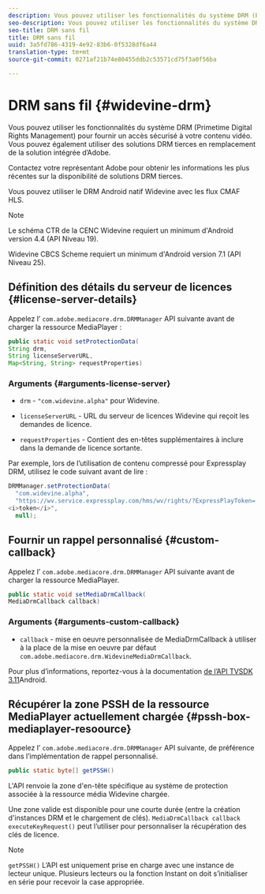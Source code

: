 ```yaml
---
description: Vous pouvez utiliser les fonctionnalités du système DRM (Primetime Digital Rights Management) pour fournir un accès sécurisé à votre contenu vidéo. Vous pouvez également utiliser des solutions DRM tierces en remplacement de la solution intégrée d’Adobe.
seo-description: Vous pouvez utiliser les fonctionnalités du système DRM (Primetime Digital Rights Management) pour fournir un accès sécurisé à votre contenu vidéo. Vous pouvez également utiliser des solutions DRM tierces en remplacement de la solution intégrée d’Adobe.
seo-title: DRM sans fil
title: DRM sans fil
uuid: 3a5fd786-4319-4e92-83b6-0f5328df6a44
translation-type: tm+mt
source-git-commit: 0271af21b74e80455ddb2c53571cd75f3a0f56ba

---
```



# DRM sans fil {#widevine-drm}

Vous pouvez utiliser les fonctionnalités du système DRM (Primetime Digital Rights Management) pour fournir un accès sécurisé à votre contenu vidéo. Vous pouvez également utiliser des solutions DRM tierces en remplacement de la solution intégrée d’Adobe.

Contactez votre représentant Adobe pour obtenir les informations les plus récentes sur la disponibilité de solutions DRM tierces.

<!--<a id="section_1385440013EF4A9AA45B6AC98919E662"></a>-->

Vous pouvez utiliser le DRM Android natif Widevine avec les flux CMAF HLS.

>[!NOTE]
>
> Le schéma CTR de la CENC Widevine requiert un minimum d&#39;Android version 4.4 (API Niveau 19).
>
> Widevine CBCS Scheme requiert un minimum d&#39;Android version 7.1 (API Niveau 25).

## Définition des détails du serveur de licences {#license-server-details}

Appelez l’ `com.adobe.mediacore.drm.DRMManager` API suivante avant de charger la ressource MediaPlayer :

```java
public static void setProtectionData(
String drm,
String licenseServerURL,
Map<String, String> requestProperties)
```

### Arguments {#arguments-license-server}

* `drm` - `"com.widevine.alpha"` pour Widevine.

* `licenseServerURL` - URL du serveur de licences Widevine qui reçoit les demandes de licence.

* `requestProperties` - Contient des en-têtes supplémentaires à inclure dans la demande de licence sortante.

Par exemple, lors de l’utilisation de contenu compressé pour Expressplay DRM, utilisez le code suivant avant de lire :

```java
DRMManager.setProtectionData(
  "com.widevine.alpha",  
  "https://wv.service.expressplay.com/hms/wv/rights/?ExpressPlayToken= 
<i>token</i>",  
  null);
```

## Fournir un rappel personnalisé {#custom-callback}

Appelez l’ `com.adobe.mediacore.drm.DRMManager` API suivante avant de charger la ressource MediaPlayer.

```java
public static void setMediaDrmCallback(
MediaDrmCallback callback)
```

### Arguments {#arguments-custom-callback}

* `callback` - mise en oeuvre personnalisée de MediaDrmCallback à utiliser à la place de la mise en oeuvre par défaut `com.adobe.mediacore.drm.WidevineMediaDrmCallback`.

Pour plus d’informations, reportez-vous à la documentation [de l’API TVSDK 3.11](https://help.adobe.com/en_US/primetime/api/psdk/javadoc3.11/index.html)Android.

## Récupérer la zone PSSH de la ressource MediaPlayer actuellement chargée {#pssh-box-mediaplayer-resoource}

Appelez l’ `com.adobe.mediacore.drm.DRMManager` API suivante, de préférence dans l’implémentation de rappel personnalisé.

```java
public static byte[] getPSSH()
```

L&#39;API renvoie la zone d&#39;en-tête spécifique au système de protection associée à la ressource média Widevine chargée.

Une zone valide est disponible pour une courte durée (entre la création d&#39;instances DRM et le chargement de clés). `MediaDrmCallback callback executeKeyRequest()` peut l’utiliser pour personnaliser la récupération des clés de licence.

>[!NOTE]
>
> `getPSSH()` L’API est uniquement prise en charge avec une instance de lecteur unique. Plusieurs lecteurs ou la fonction Instant on doit s’initialiser en série pour recevoir la case appropriée.
